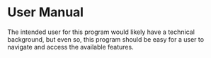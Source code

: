 # User Manual 

The intended user for this program would likely have a technical background, but even so, this program should be easy for a user to navigate and access the available features.

